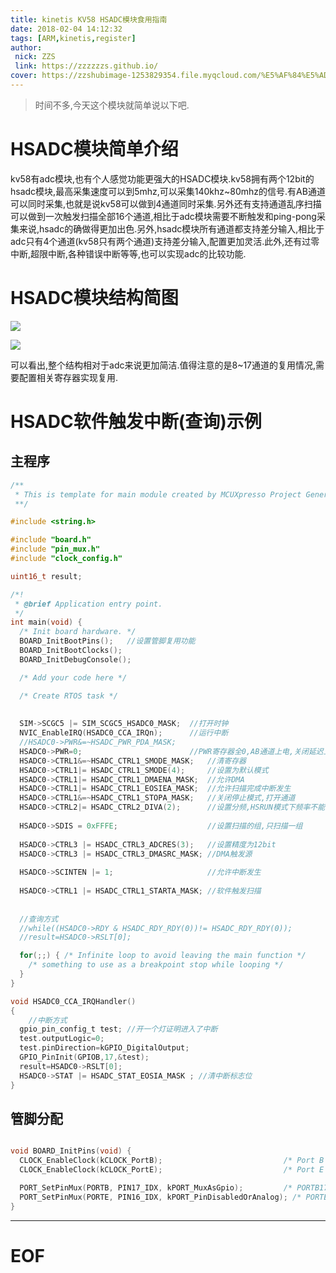 ```yaml
---
title: kinetis KV58 HSADC模块食用指南
date: 2018-02-04 14:12:32
tags: [ARM,kinetis,register]
author: 
 nick: ZZS
 link: https://zzzzzzs.github.io/
cover: https://zzshubimage-1253829354.file.myqcloud.com/%E5%AF%84%E5%AD%98%E5%99%A8%E9%A3%9F%E7%94%A8/DMA/%E8%8D%89999%E5%9B%BE.png
---
```


>时间不多,今天这个模块就简单说以下吧.

# HSADC模块简单介绍

kv58有adc模块,也有个人感觉功能更强大的HSADC模块.kv58拥有两个12bit的hsadc模块,最高采集速度可以到5mhz,可以采集140khz~80mhz的信号.有AB通道可以同时采集,也就是说kv58可以做到4通道同时采集.另外还有支持通道乱序扫描可以做到一次触发扫描全部16个通道,相比于adc模块需要不断触发和ping-pong采集来说,hsadc的确做得更加出色.另外,hsadc模块所有通道都支持差分输入,相比于adc只有4个通道(kv58只有两个通道)支持差分输入,配置更加灵活.此外,还有过零中断,超限中断,各种错误中断等等,也可以实现adc的比较功能.

# HSADC模块结构简图

![](https://zzshubimage-1253829354.file.myqcloud.com/%E5%AF%84%E5%AD%98%E5%99%A8%E9%A3%9F%E7%94%A8/HSADC/%E8%8D%89%E5%9B%BE.png)


![](https://zzshubimage-1253829354.file.myqcloud.com/%E5%AF%84%E5%AD%98%E5%99%A8%E9%A3%9F%E7%94%A8/HSADC/%E8%8D%89%E5%9B%BE2.png)

可以看出,整个结构相对于adc来说更加简洁.值得注意的是8~17通道的复用情况,需要配置相关寄存器实现复用.

# HSADC软件触发中断(查询)示例
## 主程序

```c
/**
 * This is template for main module created by MCUXpresso Project Generator. Enjoy!
 **/

#include <string.h>

#include "board.h"
#include "pin_mux.h"
#include "clock_config.h"

uint16_t result;

/*!
 * @brief Application entry point.
 */
int main(void) {
  /* Init board hardware. */
  BOARD_InitBootPins();   //设置管脚复用功能
  BOARD_InitBootClocks(); 
  BOARD_InitDebugConsole();

  /* Add your code here */

  /* Create RTOS task */
  
  
  SIM->SCGC5 |= SIM_SCGC5_HSADC0_MASK;  //打开时钟
  NVIC_EnableIRQ(HSADC0_CCA_IRQn);		//运行中断
  //HSADC0->PWR&=~HSADC_PWR_PDA_MASK;		
  HSADC0->PWR=0;						//PWR寄存器全0,AB通道上电,关闭延迟上电功能
  HSADC0->CTRL1&=~HSADC_CTRL1_SMODE_MASK;	//清寄存器
  HSADC0->CTRL1|= HSADC_CTRL1_SMODE(4);		//设置为默认模式
  HSADC0->CTRL1|= HSADC_CTRL1_DMAENA_MASK;	//允许DMA
  HSADC0->CTRL1|= HSADC_CTRL1_EOSIEA_MASK;  //允许扫描完成中断发生
  HSADC0->CTRL1&=~HSADC_CTRL1_STOPA_MASK;	//关闭停止模式,打开通道
  HSADC0->CTRL2|= HSADC_CTRL2_DIVA(2);		//设置分频,HSRUN模式下频率不能高于80Mhz
  
  HSADC0->SDIS = 0xFFFE;					//设置扫描的组,只扫描一组
  
  HSADC0->CTRL3 |= HSADC_CTRL3_ADCRES(3);	//设置精度为12bit
  HSADC0->CTRL3 |= HSADC_CTRL3_DMASRC_MASK; //DMA触发源
  
  HSADC0->SCINTEN |= 1;						//允许中断发生
  
  HSADC0->CTRL1 |= HSADC_CTRL1_STARTA_MASK; //软件触发扫描
  
  
  //查询方式
  //while((HSADC0->RDY & HSADC_RDY_RDY(0))!= HSADC_RDY_RDY(0));	
  //result=HSADC0->RSLT[0];

  for(;;) { /* Infinite loop to avoid leaving the main function */
    /* something to use as a breakpoint stop while looping */
  }
}

void HSADC0_CCA_IRQHandler()
{
	//中断方式
  gpio_pin_config_t test; //开一个灯证明进入了中断
  test.outputLogic=0;
  test.pinDirection=kGPIO_DigitalOutput;
  GPIO_PinInit(GPIOB,17,&test);
  result=HSADC0->RSLT[0];
  HSADC0->STAT |= HSADC_STAT_EOSIA_MASK ; //清中断标志位
}
```

## 管脚分配

```c

void BOARD_InitPins(void) {
  CLOCK_EnableClock(kCLOCK_PortB);                           /* Port B Clock Gate Control: Clock enabled */
  CLOCK_EnableClock(kCLOCK_PortE);                           /* Port E Clock Gate Control: Clock enabled */

  PORT_SetPinMux(PORTB, PIN17_IDX, kPORT_MuxAsGpio);         /* PORTB17 (pin 63) is configured as PTB17 */
  PORT_SetPinMux(PORTE, PIN16_IDX, kPORT_PinDisabledOrAnalog); /* PORTE16 (pin 10) is configured as HSADC0A_CH0 */
}
```

***
# EOF
